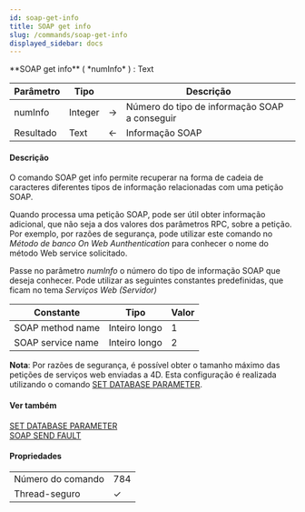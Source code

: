 ```yaml
---
id: soap-get-info
title: SOAP get info
slug: /commands/soap-get-info
displayed_sidebar: docs
---
```


<!--REF #_command_.SOAP get info.Syntax-->**SOAP get info** ( *numInfo* ) : Text<!-- END REF-->
<!--REF #_command_.SOAP get info.Params-->
| Parâmetro | Tipo |  | Descrição |
| --- | --- | --- | --- |
| numInfo | Integer | &#8594;  | Número do tipo de informação SOAP a conseguir |
| Resultado | Text | &#8592; | Informação SOAP |

<!-- END REF-->

#### Descrição 

<!--REF #_command_.SOAP get info.Summary-->O comando SOAP get info permite recuperar na forma de cadeia de caracteres diferentes tipos de informação relacionadas com uma petição SOAP.<!-- END REF-->  

Quando processa uma petição SOAP, pode ser útil obter informação adicional, que não seja a dos valores dos parâmetros RPC, sobre a petição. Por exemplo, por razões de segurança, pode utilizar este comando no *Método de banco On Web Aunthentication* para conhecer o nome do método Web service solicitado.  
  
Passe no parâmetro *numInfo* o número do tipo de informação SOAP que deseja conhecer. Pode utilizar as seguintes constantes predefinidas, que ficam no tema *Serviços Web (Servidor)*  
  
| Constante         | Tipo          | Valor |
| ----------------- | ------------- | ----- |
| SOAP method name  | Inteiro longo | 1     |
| SOAP service name | Inteiro longo | 2     |
  
  
**Nota**: Por razões de segurança, é possível obter o tamanho máximo das petições de serviços web enviadas a 4D. Esta configuração é realizada utilizando o comando [SET DATABASE PARAMETER](set-database-parameter.md). 

#### Ver também 

[SET DATABASE PARAMETER](set-database-parameter.md)  
[SOAP SEND FAULT](soap-send-fault.md)  

#### Propriedades

|  |  |
| --- | --- |
| Número do comando | 784 |
| Thread-seguro | &check; |


